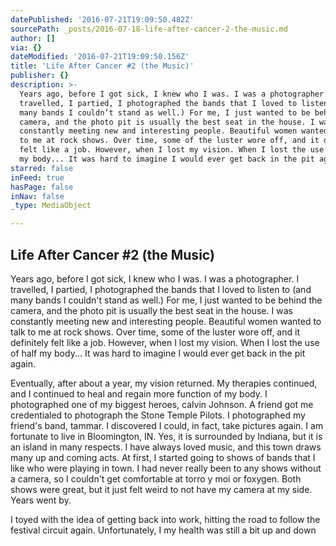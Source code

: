 ```yaml
---
datePublished: '2016-07-21T19:09:50.482Z'
sourcePath: _posts/2016-07-18-life-after-cancer-2-the-music.md
author: []
via: {}
dateModified: '2016-07-21T19:09:50.156Z'
title: 'Life After Cancer #2 (the Music)'
publisher: {}
description: >-
  Years ago, before I got sick, I knew who I was. I was a photographer. I
  travelled, I partied, I photographed the bands that I loved to listen to (and
  many bands I couldn’t stand as well.) For me, I just wanted to be behind the
  camera, and the photo pit is usually the best seat in the house. I was
  constantly meeting new and interesting people. Beautiful women wanted to talk
  to me at rock shows. Over time, some of the luster wore off, and it definitely
  felt like a job. However, when I lost my vision. When I lost the use of half
  my body... It was hard to imagine I would ever get back in the pit again.
starred: false
inFeed: true
hasPage: false
inNav: false
_type: MediaObject

---
```

## Life After Cancer \#2 (the Music)

Years ago, before I got sick, I knew who I was. I was a photographer. I travelled, I partied, I photographed the bands that I loved to listen to (and many bands I couldn't stand as well.) For me, I just wanted to be behind the camera, and the photo pit is usually the best seat in the house. I was constantly meeting new and interesting people. Beautiful women wanted to talk to me at rock shows. Over time, some of the luster wore off, and it definitely felt like a job. However, when I lost my vision. When I lost the use of half my body... It was hard to imagine I would ever get back in the pit again.

Eventually, after about a year, my vision returned. My therapies continued, and I continued to heal and regain more function of my body. I photographed one of my biggest heroes, calvin Johnson. A friend got me credentialed to photograph the Stone Temple Pilots. I photographed my friend's band, tammar. I discovered I could, in fact, take pictures again. I am fortunate to live in Bloomington, IN. Yes, it is surrounded by Indiana, but it is an island in many respects. I have always loved music, and this town draws many up and coming acts. At first, I started going to shows of bands that I like who were playing in town. I had never really been to any shows without a camera, so I couldn't get comfortable at torro y moi or foxygen. Both shows were great, but it just felt weird to not have my camera at my side. Years went by. 

I toyed with the idea of getting back into work, hitting the road to follow the festival circuit again. Unfortunately, I my health was still a bit up and down